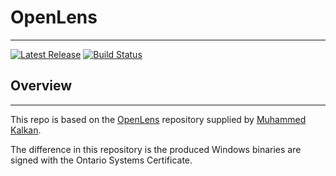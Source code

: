 # OpenLens
---
[![Latest Release](https://img.shields.io/github/release/ontariosystems/OpenLens.svg)](https://github.com/ontariosystems/OpenLens/releases)
[![Build Status](https://github.com/ontariosystems/OpenLens/actions/workflows/build.yml/badge.svg)](https://github.com/ontariosystems/OpenLens/actions/workflows/build.yml)

## Overview
---

This repo is based on the [OpenLens](https://github.com/MuhammedKalkan/OpenLens) repository supplied by [Muhammed Kalkan](https://github.com/MuhammedKalkan).

The difference in this repository is the produced Windows binaries are signed with the Ontario Systems Certificate.


